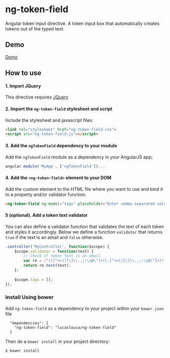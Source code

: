 # ng-token-field
Angular token input directive. A token input box that automatically creates tokens out of the typed text.

## Demo

<a href="http://lucaslouca.github.io/ng-token-field/" target="_blank">Demo</a>

## How to use

#### 1. Import JQuery
This directive requires <a href="https://jquery.com/" target="_blank">JQuery</a>

#### 2. Import the `ng-token-field` stylesheet and script
Include the stylesheet and javascript files:
```html
<link rel="stylesheet" href="ng-token-field.css"> 
<script src="ng-token-field.js"></script>
```

#### 3. Add the `ngTokenField` dependency to your module
Add the `ngTokenField` module as a dependency in your AngularJS app;
```javascript
angular.module('MyApp', ['ngTokenField'])...
```

#### 4. Add the `<ng-token-field>` element to your DOM
Add the custom element <ng-token-field> to the HTML file where you want to use and bind it to a property and/or validator function. 
```html
<ng-token-field ng-model="tags" placeholder="Enter comma separated values" validator="validator(text)"></ng-token-field>{{tags}}
```
#### 5 (optional). Add a token text validator
You can also define a validator function that validates the text of each token and styles it accordingly. Below we define a function `validator` that returns `true` if the text is an email and `false` otherwise.
```javascript
.controller('MyController', function($scope) {
	$scope.validator = function(text) {
		// Check if token text is an email
		var re = /^(([^<>()[\]\\.,;:\s@\"]+(\.[^<>()[\]\\.,;:\s@\"]+)*)|(\".+\"))@((\[[0-9]{1,3}\.[0-9]{1,3}\.[0-9]{1,3}\.[0-9]{1,3}\])|(([a-zA-Z\-0-9]+\.)+[a-zA-Z]{2,}))$/;
		return re.test(text);
    };
	
	$scope.tags = [];
});
```

### Install Using bower
Add `ng-token-field` as a dependency to your project within your `bower.json` file
```
  "dependencies": {
	"ng-token-field": "lucaslouca/ng-token-field"
  }
```

Then do a `bower install` in your project directory:
```
$ bower install
```


